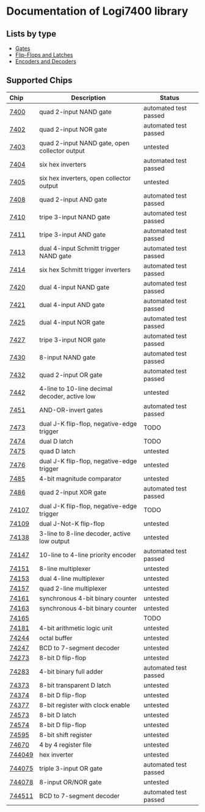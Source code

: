# Documentation of Logi7400 library

## Lists by type

- [Gates](gates.md)
- [Flip-Flops and Latches](flip_flops.md)
- [Encoders and Decoders](encoders_decoders.md)


## Supported Chips

| Chip                | Description                                   | Status                |
|:--------------------| --------------------------------------------- | --------------------- |
| [7400](7400.md)     | quad 2-input NAND gate                        | automated test passed |
| [7402](7402.md)     | quad 2-input NOR gate                         | automated test passed |
| [7403](7403.md)     | quad 2-input NAND gate, open collector output | untested              |
| [7404](7404.md)     | six hex inverters                             | automated test passed |
| [7405](7405.md)     | six hex inverters, open collector output      | untested              |
| [7408](7408.md)     | quad 2-input AND gate                         | automated test passed |
| [7410](7410.md)     | tripe 3-input NAND gate                       | automated test passed |
| [7411](7411.md)     | tripe 3-input AND gate                        | automated test passed |
| [7413](7413.md)     | dual 4-input Schmitt trigger NAND gate        | automated test passed |
| [7414](7414.md)     | six hex Schmitt trigger inverters             | automated test passed |
| [7420](7420.md)     | dual 4-input NAND gate                        | automated test passed |
| [7421](7421.md)     | dual 4-input AND gate                         | automated test passed |
| [7425](7425.md)     | dual 4-input NOR gate                         | automated test passed |
| [7427](7427.md)     | tripe 3-input NOR gate                        | automated test passed |
| [7430](7430.md)     | 8-input NAND gate                             | automated test passed |
| [7432](7432.md)     | quad 2-input OR gate                          | automated test passed |
| [7442](7442.md)     | 4-line to 10-line decimal decoder, active low | untested              |
| [7451](7451.md)     | AND-OR-invert gates                           | automated test passed |
| [7473](7473.md)     | dual J-K flip-flop, negative-edge trigger     | TODO                  |
| [7474](7474.md)     | dual D latch                                  | TODO                  |
| [7475](7475.md)     | quad D latch                                  | untested              |
| [7476](7476.md)     | dual J-K flip-flop, negative-edge trigger     | untested              |
| [7485](7485.md)     | 4-bit magnitude comparator                    | untested              |
| [7486](7486.md)     | quad 2-input XOR gate                         | automated test passed |
| [74107](74107.md)   | dual J-K flip-flop, negative-edge trigger     | TODO                  |
| [74109](74109.md)   | dual J-Not-K flip-flop                        | untested              |
| [74138](74138.md)   | 3-line to 8-line decoder, active low output   | untested              |
| [74147](74147.md)   | 10-line to 4-line priority encoder            | automated test passed |
| [74151](74151.md)   | 8-line multiplexer                            | untested              |
| [74153](74153.md)   | dual 4-line multiplexer                       | untested              |
| [74157](74157.md)   | quad 2-line multiplexer                       | untested              |
| [74161](74161.md)   | synchronous 4-bit binary counter              | untested              |
| [74163](74163.md)   | synchronous 4-bit binary counter              | untested              |
| [74165](74165.md)   |                                               | TODO                  |
| [74181](74181.md)   | 4-bit arithmetic logic unit                   | untested              |
| [74244](74244.md)   | octal buffer                                  | untested              |
| [74247](74247.md)   | BCD to 7-segment decoder                      | untested              |
| [74273](74273.md)   | 8-bit D flip-flop                             | untested              |
| [74283](74283.md)   | 4-bit binary full adder                       | automated test passed |
| [74373](74373.md)   | 8-bit transparent D latch                     | untested              |
| [74374](74374.md)   | 8-bit D flip-flop                             | untested              |
| [74377](74377.md)   | 8-bit register with clock enable              | untested              |
| [74573](74573.md)   | 8-bit D latch                                 | untested              |
| [74574](74574.md)   | 8-bit D flip-flop                             | untested              |
| [74595](74595.md)   | 8-bit shift register                          | untested              |
| [74670](74670.md)   | 4 by 4 register file                          | untested              |
| [744049](744049.md) | hex inverter                                  | untested              |
| [744075](744075.md) | triple 3-input OR gate                        | automated test passed |
| [744078](744078.md) | 8-input OR/NOR gate                           | untested              |
| [744511](744511.md) | BCD to 7-segment decoder                      | automated test passed |

